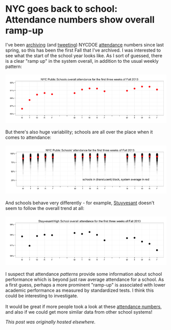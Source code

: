 # NYC goes back to school: Attendance numbers show overall ramp-up

<p>I've been <a href="https://github.com/ajschumacher/NYCattends">archiving</a>&#160;(and <a href="https://twitter.com/NYCattends">tweeting</a>) NYCDOE <a href="http://schools.nyc.gov/AboutUs/data/Attendance.htm">attendance</a> numbers since last spring, so this has been the first Fall that I've archived. I was interested to see what the start of the school year looks like. As I sort of guessed, there is a clear "ramp up" in the system overall, in addition to the usual weekly pattern:<br>
<br>
<a href="overall1.png"><img class="aligncenter size-full wp-image-344" alt="overall" src="overall1.png"></a><br>
<br>
But there's also huge variability; schools are all over the place when it comes to attendance:<br>
<br>
<a href="individuals1.png"><img class="aligncenter size-full wp-image-345" alt="individuals" src="individuals1.png"></a><br>
<br>
And schools behave very differently - for example, <a href="http://www.stuy.edu/">Stuyvesant</a> doesn't seem to follow the overall trend at all:<br>
<br>
<a href="stuy1.png"><img class="aligncenter size-full wp-image-347" alt="stuy" src="stuy1.png"></a><br>
<br>
I suspect that attendance <em>patterns</em> provide some information about school performance which is beyond just raw average attendance for a school. As a first guess, perhaps a more prominent "ramp-up" is associated with lower academic performance as measured by standardized tests. I think this could be interesting to investigate.<br>
<br>
It would be great if more people took a look at these <a href="https://github.com/ajschumacher/NYCattends">attendance numbers</a>, and also if we could get more similar data from other school systems!<br></p>


*This post was originally hosted elsewhere.*
